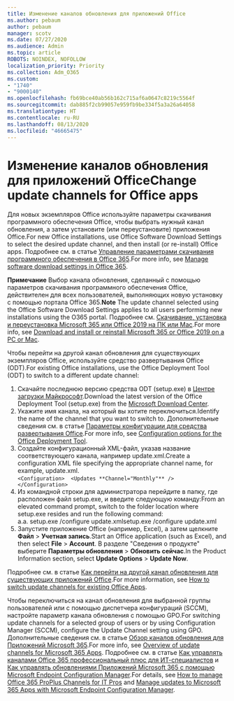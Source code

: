 ```yaml
---
title: Изменение каналов обновления для приложений Office
ms.author: pebaum
author: pebaum
manager: scotv
ms.date: 07/27/2020
ms.audience: Admin
ms.topic: article
ROBOTS: NOINDEX, NOFOLLOW
localization_priority: Priority
ms.collection: Adm_O365
ms.custom:
- "1740"
- "9000140"
ms.openlocfilehash: fb69bce40ab56b162c715af6a0647c8219c5564f
ms.sourcegitcommit: dab885f2cb99057e959fb9be334f5a3a26a64058
ms.translationtype: HT
ms.contentlocale: ru-RU
ms.lasthandoff: 08/13/2020
ms.locfileid: "46665475"
---
```

# <a name="change-update-channels-for-office-apps"></a><span data-ttu-id="c1327-102">Изменение каналов обновления для приложений Office</span><span class="sxs-lookup"><span data-stu-id="c1327-102">Change update channels for Office apps</span></span>

<span data-ttu-id="c1327-103">Для новых экземпляров Office используйте параметры скачивания программного обеспечения Office, чтобы выбрать нужный канал обновления, а затем установите (или переустановите) приложения Office.</span><span class="sxs-lookup"><span data-stu-id="c1327-103">For new Office installations, use Office Software Download Settings to select the desired update channel, and then install (or re-install) Office apps.</span></span> <span data-ttu-id="c1327-104">Подробнее см. в статье [Управление параметрами скачивания программного обеспечения в Office 365](https://docs.microsoft.com/deployoffice/manage-software-download-settings-office-365).</span><span class="sxs-lookup"><span data-stu-id="c1327-104">For more info, see [Manage software download settings in Office 365](https://docs.microsoft.com/deployoffice/manage-software-download-settings-office-365).</span></span> 

<span data-ttu-id="c1327-105">**Примечание** Выбор канала обновления, сделанный с помощью параметров скачивания программного обеспечения Office, действителен для всех пользователей, выполняющих новую установку с помощью портала Office 365.</span><span class="sxs-lookup"><span data-stu-id="c1327-105">**Note** The update channel selected using the Office Software Download Settings applies to all users performing new installations using the O365 portal.</span></span> <span data-ttu-id="c1327-106">Подробнее см. [Скачивание, установка и переустановка Microsoft 365 или Office 2019 на ПК или Mac](https://support.microsoft.com/office/download-and-install-or-reinstall-microsoft-365-or-office-2019-on-a-pc-or-mac-4414eaaf-0478-48be-9c42-23adc4716658).</span><span class="sxs-lookup"><span data-stu-id="c1327-106">For more info, see [Download and install or reinstall Microsoft 365 or Office 2019 on a PC or Mac](https://support.microsoft.com/office/download-and-install-or-reinstall-microsoft-365-or-office-2019-on-a-pc-or-mac-4414eaaf-0478-48be-9c42-23adc4716658).</span></span>   

<span data-ttu-id="c1327-107">Чтобы перейти на другой канал обновления для существующих экземпляров Office, используйте средство развертывания Office (ODT).</span><span class="sxs-lookup"><span data-stu-id="c1327-107">For existing Office installations, use the Office Deployment Tool (ODT) to switch to a different update channel:</span></span>  

1. <span data-ttu-id="c1327-108">Скачайте последнюю версию средства ODT (setup.exe) в [Центре загрузки Майкрософт](https://go.microsoft.com/fwlink/p/?LinkID=626065).</span><span class="sxs-lookup"><span data-stu-id="c1327-108">Download the latest version of the Office Deployment Tool (setup.exe) from the [Microsoft Download Center](https://go.microsoft.com/fwlink/p/?LinkID=626065).</span></span>
2. <span data-ttu-id="c1327-109">Укажите имя канала, на который вы хотите переключиться.</span><span class="sxs-lookup"><span data-stu-id="c1327-109">Identify the name of the channel that you want to switch to.</span></span> <span data-ttu-id="c1327-110">Дополнительные сведения см. в статье [Параметры конфигурации для средства развертывания Office](https://docs.microsoft.com/DeployOffice/configuration-options-for-the-office-2016-deployment-tool#channel-attribute-part-of-add-element).</span><span class="sxs-lookup"><span data-stu-id="c1327-110">For more info, see [Configuration options for the Office Deployment Tool](https://docs.microsoft.com/DeployOffice/configuration-options-for-the-office-2016-deployment-tool#channel-attribute-part-of-add-element).</span></span>
3. <span data-ttu-id="c1327-111">Создайте конфигурационный XML-файл, указав название соответствующего канала, например update.xml.</span><span class="sxs-lookup"><span data-stu-id="c1327-111">Create a configuration XML file specifying the appropriate channel name, for example, update.xml.</span></span>  
    `<Configuration> 
    <Updates **Channel="Monthly"** />  
    </Configuration>`
4. <span data-ttu-id="c1327-112">Из командной строки для администратора перейдите в папку, где расположен файл setup.exe, и введите следующую команду:</span><span class="sxs-lookup"><span data-stu-id="c1327-112">From an elevated command prompt, switch to the folder location where setup.exe resides and run the following command:</span></span>  
    <span data-ttu-id="c1327-113">а.</span><span class="sxs-lookup"><span data-stu-id="c1327-113">a.</span></span> <span data-ttu-id="c1327-114">setup.exe /configure update.xml</span><span class="sxs-lookup"><span data-stu-id="c1327-114">setup.exe /configure update.xml</span></span>
5. <span data-ttu-id="c1327-115">Запустите приложение Office (например, Excel), а затем щелкните **Файл** > **Учетная запись**.</span><span class="sxs-lookup"><span data-stu-id="c1327-115">Start an Office application (such as Excel), and then select **File** > **Account**.</span></span> <span data-ttu-id="c1327-116">В разделе "Сведения о продукте" выберите **Параметры обновления** > **Обновить сейчас**.</span><span class="sxs-lookup"><span data-stu-id="c1327-116">In the Product Information section, select **Update Options** > **Update Now**.</span></span>

<span data-ttu-id="c1327-117">Подробнее см. в статье [Как перейти на другой канал обновления для существующих приложений Office](https://support.microsoft.com/help/3185078/how-to-switch-from-semi-annual-channel-to-monthly-channel).</span><span class="sxs-lookup"><span data-stu-id="c1327-117">For more information, see [How to switch update channels for existing Office Apps](https://support.microsoft.com/help/3185078/how-to-switch-from-semi-annual-channel-to-monthly-channel).</span></span> 

<span data-ttu-id="c1327-118">Чтобы переключиться на канал обновления для выбранной группы пользователей или с помощью диспетчера конфигураций (SCCM), настройте параметр канала обновления с помощью GPO.</span><span class="sxs-lookup"><span data-stu-id="c1327-118">For switching update channels for a selected group of users or by using Configuration Manager (SCCM), configure the Update Channel setting using GPO.</span></span> <span data-ttu-id="c1327-119">Дополнительные сведения см. в статье [Обзор каналов обновления для Приложений Microsoft 365](https://docs.microsoft.com/deployoffice/overview-update-channels#group-policy).</span><span class="sxs-lookup"><span data-stu-id="c1327-119">For more info, see [Overview of update channels for Microsoft 365 Apps](https://docs.microsoft.com/deployoffice/overview-update-channels#group-policy).</span></span> <span data-ttu-id="c1327-120">Подробнее см. в статье [Как управлять каналами Office 365 профессиональный плюс для ИТ-специалистов](https://techcommunity.microsoft.com/t5/office-365-blog/how-to-manage-office-365-proplus-channels-for-it-pros/ba-p/795813) и [Как управлять обновлениями Приложений Microsoft 365 с помощью Microsoft Endpoint Configuration Manager](https://docs.microsoft.com/deployoffice/manage-microsoft-365-apps-updates-configuration-manager).</span><span class="sxs-lookup"><span data-stu-id="c1327-120">For details, see [How to manage Office 365 ProPlus Channels for IT Pros](https://techcommunity.microsoft.com/t5/office-365-blog/how-to-manage-office-365-proplus-channels-for-it-pros/ba-p/795813) and [Manage updates to Microsoft 365 Apps with Microsoft Endpoint Configuration Manager](https://docs.microsoft.com/deployoffice/manage-microsoft-365-apps-updates-configuration-manager).</span></span>